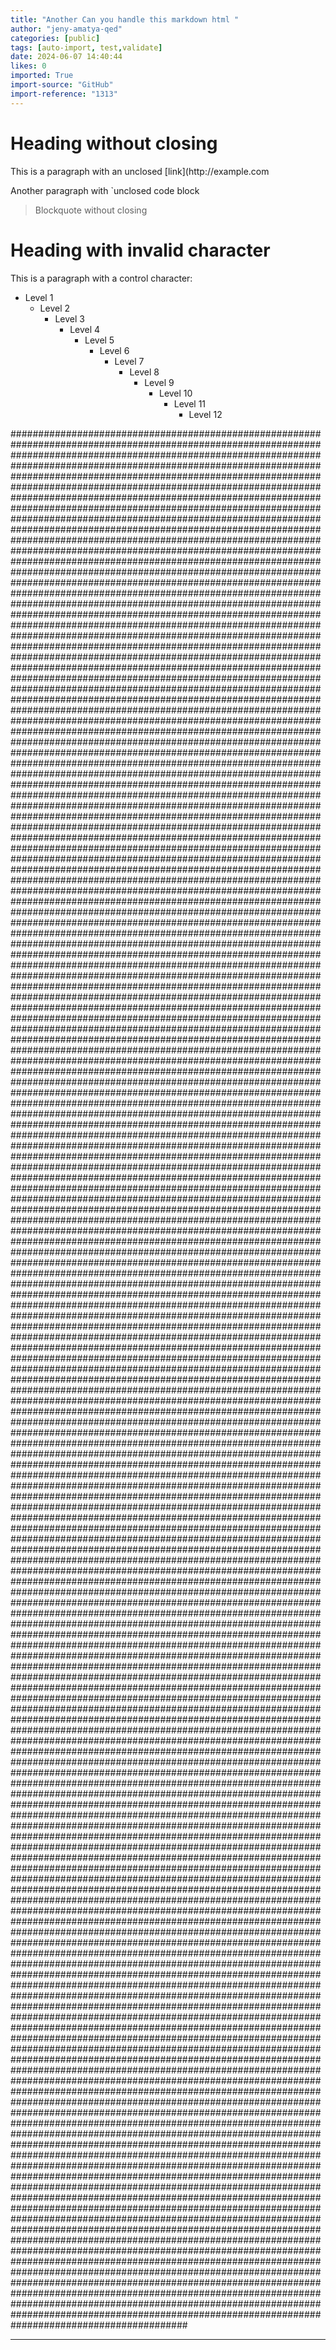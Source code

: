 ```yaml
---
title: "Another Can you handle this markdown html "
author: "jeny-amatya-qed"
categories: [public]
tags: [auto-import, test,validate]
date: 2024-06-07 14:40:44
likes: 0
imported: True 
import-source: "GitHub"
import-reference: "1313"
---
```


<h1>Heading without closing</h1>
<p>This is a paragraph with an unclosed [link](http://example.com</p>
<p>Another paragraph with `unclosed code block</p>
<blockquote>
<p>Blockquote without closing</p>
</blockquote>
<h1>Heading with invalid character</h1>
<p>This is a paragraph with a control character:</p>
<ul>
<li>Level 1
<ul>
<li>Level 2
<ul>
<li>Level 3
<ul>
<li>Level 4
<ul>
<li>Level 5
<ul>
<li>Level 6
<ul>
<li>Level 7
<ul>
<li>Level 8
<ul>
<li>Level 9
<ul>
<li>Level 10
<ul>
<li>Level 11
<ul>
<li>Level 12</li>
</ul>
</li>
</ul>
</li>
</ul>
</li>
</ul>
</li>
</ul>
</li>
</ul>
</li>
</ul>
</li>
</ul>
</li>
</ul>
</li>
</ul>
</li>
</ul>
</li>
</ul>
<p>################################################################################################################################################################################################################################################################################################################################################################################################################################################################################################################################################################################################################################################################################################################################################################################################################################################################################################################################################################################################################################################################################################################################################################################################################################################################################################################################################################################################################################################################################################################################################################################################################################################################################################################################################################################################################################################################################################################################################################################################################################################################################################################################################################################################################################################################################################################################################################################################################################################################################################################################################################################################################################################################################################################################################################################################################################################################################################################################################################################################################################################################################################################################################################################################################################################################################################################################################################################################################################################################################################################################################################################################################################################################################################################################################################################################################################################################################################################################################################################################################################################################################################################################################################################################################################################################################################################################################################################################################################################################################################################################################################################################################################################################################################################################################################################################################################################################################################################################################################################################################################################################################################################################################################################################################################################################################################################################################################################################################################################################################################################################################################################################################################################################################################################################################################################################################################################################################################################################################################################################################################################################################################################################################################################################################################################################################################################################################################################################################################################################################################################################################################################################################################################################################################################################################################################################################################################################################################################################################################################################################################################################################################################################################################################################################################################################################################################################################################################################################################################################################################################################################################################################################################################################################################################################################################################################################################################################################################################################################################################################################################################################################################################################################################################################################################################################################################################################################################################################################################################################################################################################################################################################################################################################################################################################################################################################################################################################################################################################################################################################################################################################################################################################################################################################################################################################################################################################################################################################################################################################################################################################################################################################################################################################################################################################################################################################################################################################################################################################################################################################################################################################################################################################################################################################################################################################################################################################################################################################################</p>
<hr>
